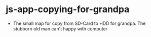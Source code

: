 # js-app-copying-for-grandpa
- The small map for copy from SD-Card to HDD for grandpa. The stubborn old man can't happy with computer  
